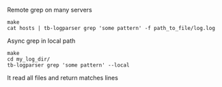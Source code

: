 Remote grep on many servers

```shell script
make
cat hosts | tb-logparser grep 'some pattern' -f path_to_file/log.log
```

Async grep in local path

```shell script
make
cd my_log_dir/
tb-logparser grep 'some pattern' --local
```

It read all files and return matches lines